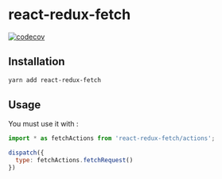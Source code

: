# react-redux-fetch


[![codecov](https://codecov.io/gh/dbenfouzari/react-redux-fetch/branch/master/graph/badge.svg)](https://codecov.io/gh/dbenfouzari/react-redux-fetch)

## Installation

```bash
yarn add react-redux-fetch
```

## Usage

You must use it with :

```js
import * as fetchActions from 'react-redux-fetch/actions';

dispatch({
  type: fetchActions.fetchRequest()
})
```
